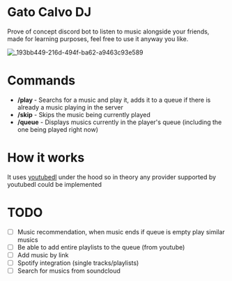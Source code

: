 # Gato Calvo DJ
Prove of concept discord bot to listen to music alongside your friends, made for learning purposes, feel free to use it anyway you like.

![_193bb449-216d-494f-ba62-a9463c93e589](https://github.com/abnerfs/bot-musica-poc/assets/14078661/8b19256c-018f-4b6a-bf60-c883fcd3d441)

# Commands
- **/play <query>** - Searchs for a music and play it, adds it to a queue if there is already a music playing in the server
- **/skip** - Skips the music being currently played
- **/queue** - Displays musics currently in the player's queue (including the one being played right now)

# How it works
It uses [youtubedl](https://github.com/ytdl-org/youtube-dl) under the hood so in theory any provider supported by youtubedl could be implemented

# TODO
- [ ] Music recommendation, when music ends if queue is empty play similar musics
- [ ] Be able to add entire playlists to the queue (from youtube)
- [ ] Add music by link
- [ ] Spotify integration (single tracks/playlists)
- [ ] Search for musics from soundcloud
